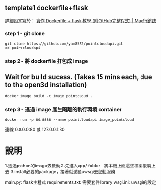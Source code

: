 ## template1 dockerfile+flask

詳細設定寫於：
[實作 Dockerfile + flask 教學 (附GitHub完整程式) | Max行銷誌](https://www.maxlist.xyz/2020/01/11/docker-flask/)

### step 1 - git clone
``` 
git clone https://github.com/yam8572/pointcloudapi.git
cd pointcloudapi
```

### step 2 -  將 dockerfile 打包成 image
## Wait for build sucess. (Takes 15 mins each, due to the open3d installation)
``` 
docker image build -t image_pointcloud .
```

### step 3 - 透過 image 產生隔離的執行環境 container

``` 
docker run -p 80:8888 --name pointcloudapi image_pointcloud
```

連線 0.0.0.0:80 或 127.0.0.1:80 

# 說明
1.透過python的image去啟動
2.先進入app/ folder，將本機上面這些檔案複製上去
3.install必要的package，接著就透過uwsgi去啟動服務

main.py: flask主程式
requirements.txt: 需要套件library
wsgi.ini: uwsgi的設定